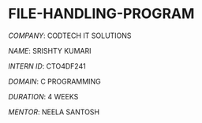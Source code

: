 # FILE-HANDLING-PROGRAM

*COMPANY*: CODTECH IT SOLUTIONS

*NAME*: SRISHTY KUMARI

*INTERN ID*: CTO4DF241

*DOMAIN*: C PROGRAMMING

*DURATION*: 4 WEEKS

*MENTOR*: NEELA SANTOSH
